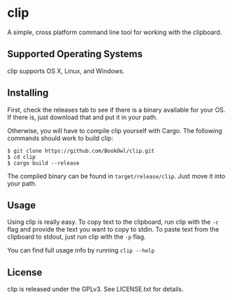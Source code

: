 # clip
A simple, cross platform command line tool for working with the clipboard.

## Supported Operating Systems
clip supports OS X, Linux, and Windows.

## Installing
First, check the releases tab to see if there is a binary available for your OS. If there is, just download that and put it in your path.

Otherwise, you will have to compile clip yourself with Cargo. The following commands should work to build clip:

```
$ git clone https://github.com/BookOwl/clip.git
$ cd clip
$ cargo build --release
```

The compiled binary can be found in `target/release/clip`. Just move it into your path.

## Usage
Using clip is really easy. To copy text to the clipboard, run clip with the `-c` flag and provide the text you want to copy to stdin. To paste text from the clipboard to stdout, just run clip with the `-p` flag.

You can find full usage info by running `clip --help`

## License
clip is released under the GPLv3. See LICENSE.txt for details.
